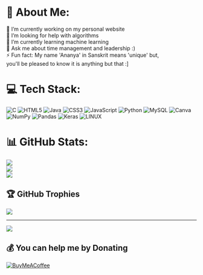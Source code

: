 # 💫 About Me:
🔭 I’m currently working on my  personal website<br>🤝 I’m looking for help with algorithms<br>🌱 I’m currently learning machine learning<br>💬 Ask me about time management and leadership :)<br>⚡ Fun fact: My name 'Ananya' in Sanskrit means 'unique' but, <br>you'll be pleased to know it is anything but that :]


# 💻 Tech Stack:
![C](https://img.shields.io/badge/c-%2300599C.svg?style=flat&logo=c&logoColor=white) ![HTML5](https://img.shields.io/badge/html5-%23E34F26.svg?style=flat&logo=html5&logoColor=white) ![Java](https://img.shields.io/badge/java-%23ED8B00.svg?style=flat&logo=java&logoColor=white) ![CSS3](https://img.shields.io/badge/css3-%231572B6.svg?style=flat&logo=css3&logoColor=white) ![JavaScript](https://img.shields.io/badge/javascript-%23323330.svg?style=flat&logo=javascript&logoColor=%23F7DF1E) ![Python](https://img.shields.io/badge/python-3670A0?style=flat&logo=python&logoColor=ffdd54) ![MySQL](https://img.shields.io/badge/mysql-%2300f.svg?style=flat&logo=mysql&logoColor=white) ![Canva](https://img.shields.io/badge/Canva-%2300C4CC.svg?style=flat&logo=Canva&logoColor=white) ![NumPy](https://img.shields.io/badge/numpy-%23013243.svg?style=flat&logo=numpy&logoColor=white) ![Pandas](https://img.shields.io/badge/pandas-%23150458.svg?style=flat&logo=pandas&logoColor=white) ![Keras](https://img.shields.io/badge/Keras-%23D00000.svg?style=flat&logo=Keras&logoColor=white) ![LINUX](https://img.shields.io/badge/Linux-FCC624?style=flat&logo=linux&logoColor=black)
# 📊 GitHub Stats:
![](https://github-readme-stats.vercel.app/api?username=ananya-byte&theme=default&hide_border=false&include_all_commits=false&count_private=false)<br/>
![](https://github-readme-streak-stats.herokuapp.com/?user=ananya-byte&theme=default&hide_border=false)<br/>
![](https://github-readme-stats.vercel.app/api/top-langs/?username=ananya-byte&theme=default&hide_border=false&include_all_commits=false&count_private=false&layout=compact)

## 🏆 GitHub Trophies
![](https://github-profile-trophy.vercel.app/?username=ananya-byte&theme=flat&no-frame=true&no-bg=false&margin-w=4)

---
[![](https://visitcount.itsvg.in/api?id=ananya-byte&icon=4&color=5)](https://visitcount.itsvg.in)

  ## 💰 You can help me by Donating
  [![BuyMeACoffee](https://img.shields.io/badge/Buy%20Me%20a%20Coffee-ffdd00?style=for-the-badge&logo=buy-me-a-coffee&logoColor=black)](https://buymeacoffee.com/ananyad) 

  
<!-- Proudly created with GPRM ( https://gprm.itsvg.in ) -->
